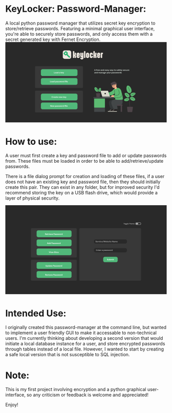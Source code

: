 # KeyLocker: Password-Manager:
 A local python password manager that utilizes secret key encryption to store/retrieve passwords. Featuring a minimal graphical user interface, you're able to securely store passwords, and only access them with a secret generated key with Fernet Encryption.
![image alt](https://github.com/qinflan/KeyLocker.py/blob/d7b17599e6caf6e75213060f5e94426d02f74353/KeyLocker%20GUI%20Startup%20Frame.png)
# How to use:
 A user must first create a key and password file to add or update passwords from. These files must be loaded in order to be able to add/retrieve/update passwords.

 There is a file dialog prompt for creation and loading of these files, if a user does not have an existing key and password file, then they should initially create this pair. They can exist in any folder, but for improved security I'd recommend storing the key on a USB flash drive, which would provide a layer of physical security.


![image alt](https://github.com/qinflan/KeyLocker.py/blob/87ca62a2fe3a9080d177f427c9e6c13f379f2308/KeyLocker%20GUI%20Operations%20Frame.png)


# Intended Use:
 I originally created this password-manager at the command line, but wanted to implement a user friendly GUI to make it accessable to non-technical users. I'm currently thinking about developing a second version that would initiate a local database instance for a user, and store encrypted passwords through tables instead of a local file. However, I wanted to start by creating a safe local version that is not susceptible to SQL injection.

# Note:
 This is my first project involving encryption and a python graphical user-interface, so any criticism or feedback is welcome and appreciated! 

 Enjoy!

